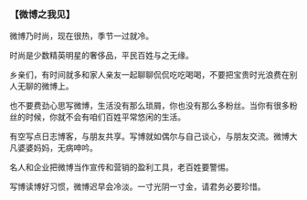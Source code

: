 ### 【微博之我见】

微博乃时尚，现在很热，季节一过就冷。

时尚是少数精英明星的奢侈品，平民百姓与之无缘。

乡亲们，有时间就多和家人亲友一起聊聊侃侃吃吃喝喝，不要把宝贵时光浪费在别人无聊的微博上。

也不要费劲心思写微博，生活没有那么琐屑，你也没有那么多粉丝。当你有很多粉丝的时候，你就不会有咱们百姓平常悠闲的生活。

有空写点日志博客，与朋友共享。写博就如偶尔与自己谈心，与朋友交流。微博大凡婆婆妈妈，无病呻吟。

名人和企业把微博当作宣传和营销的盈利工具，老百姓要警惕。

写博读博好习惯，微博迟早会冷淡。一寸光阴一寸金，请君务必要珍惜。
